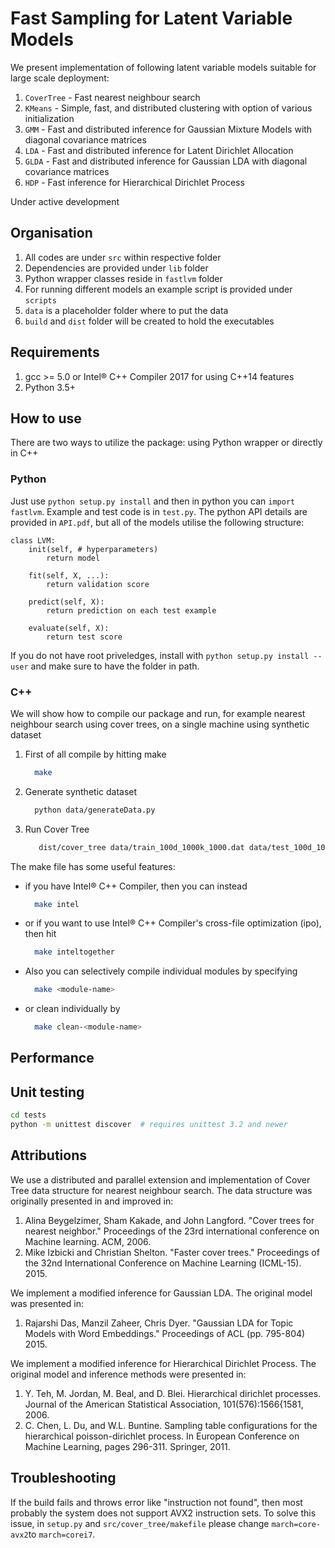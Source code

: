 # Fast Sampling for Latent Variable Models

We present implementation of following latent variable models suitable for large scale deployment:

1. `CoverTree` - Fast nearest neighbour search
2. `KMeans` - Simple, fast, and distributed clustering with option of various initialization
3. `GMM` - Fast and distributed inference for Gaussian Mixture Models with diagonal covariance matrices
4. `LDA` - Fast and distributed inference for Latent Dirichlet Allocation
5. `GLDA` - Fast and distributed inference for Gaussian LDA with diagonal covariance matrices
6. `HDP` - Fast inference for Hierarchical Dirichlet Process
 
Under active development

## Organisation
1. All codes are under `src` within respective folder
2. Dependencies are provided under `lib` folder
3. Python wrapper classes reside in `fastlvm` folder
4. For running different models an example script is provided under `scripts`
5. `data` is a placeholder folder where to put the data
6. `build` and `dist` folder will be created to hold the executables

## Requirements
1. gcc >= 5.0 or Intel&reg; C++ Compiler 2017 for using C++14 features
2. Python 3.5+

## How to use
There are two ways to utilize the package: using Python wrapper or directly in C++

### Python
Just use `python setup.py install` and then in python you can `import fastlvm`. Example and test code is in `test.py`.
The python API details are provided in `API.pdf`, but all of the models utilise the following structure:

    class LVM:
        init(self, # hyperparameters)
            return model
        
        fit(self, X, ...):
            return validation score
            
        predict(self, X): 
            return prediction on each test example
            
        evaluate(self, X):             
            return test score

 If you do not have root priveledges, install with `python setup.py install --user` and make sure to have the folder in path. 
 
### C++
We will show how to compile our package and run, for example nearest neighbour search using cover trees, on a single machine using synthetic dataset

1. First of all compile by hitting make

   ```bash
     make
   ```

2. Generate synthetic dataset

   ```bash
     python data/generateData.py
   ```


3. Run Cover Tree

   ```bash
      dist/cover_tree data/train_100d_1000k_1000.dat data/test_100d_1000k_10.dat
   ```

The make file has some useful features:

- if you have Intel&reg; C++ Compiler, then you can instead

   ```bash
     make intel
   ```

- or if you want to use Intel&reg; C++ Compiler's cross-file optimization (ipo), then hit
   
   ```bash
     make inteltogether
   ```

- Also you can selectively compile individual modules by specifying

   ```bash
     make <module-name>
   ```

- or clean individually by

   ```bash
     make clean-<module-name>
   ```

## Performance

## Unit testing
```bash
cd tests
python -m unittest discover  # requires unittest 3.2 and newer
```

## Attributions
We use a distributed and parallel extension and implementation of Cover Tree data structure for nearest neighbour search. The data structure was originally presented in and improved in:

1. Alina Beygelzimer, Sham Kakade, and John Langford. "Cover trees for nearest neighbor." Proceedings of the 23rd international conference on Machine learning. ACM, 2006.
2. Mike Izbicki and Christian Shelton. "Faster cover trees." Proceedings of the 32nd International Conference on Machine Learning (ICML-15). 2015.

We implement a modified inference for Gaussian LDA. The original model was presented in:

1. Rajarshi Das, Manzil Zaheer, Chris Dyer. "Gaussian LDA for Topic Models with Word Embeddings." Proceedings of ACL (pp. 795-804) 2015.

We implement a modified inference for Hierarchical Dirichlet Process. The original model and inference methods were presented in:

1. Y. Teh, M. Jordan, M. Beal, and D. Blei. Hierarchical dirichlet processes. Journal of the American Statistical Association, 101(576):1566{1581, 2006.
2. C. Chen, L. Du, and W.L. Buntine. Sampling table configurations for the hierarchical poisson-dirichlet process. In  European Conference on Machine Learning, pages 296-311. Springer, 2011.

## Troubleshooting
If the build fails and throws error like "instruction not found", then most probably the system does not support AVX2 instruction sets. To solve this issue, in `setup.py` and `src/cover_tree/makefile` please change `march=core-avx2`to `march=corei7`.


